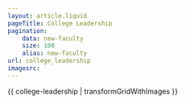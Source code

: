 ```yaml
---
layout: article.liquid
pageTitle: College Leadership
pagination:
    data: new-faculty
    size: 100
    alias: new-faculty
url: college_leadership
imagesrc: 
---
```


{{ college-leadership | transformGridWithImages }}